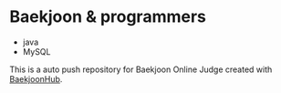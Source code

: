 # Baekjoon & programmers
- java
- MySQL


This is a auto push repository for Baekjoon Online Judge created with [BaekjoonHub](https://github.com/BaekjoonHub/BaekjoonHub).

